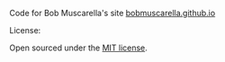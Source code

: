 Code for Bob Muscarella's site [bobmuscarella.github.io](bobmuscarella.github.io)

License:

Open sourced under the [MIT license](LICENSE.md).
